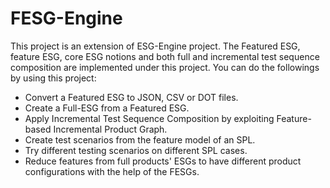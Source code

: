 # FESG-Engine

This project is an extension of ESG-Engine project. The Featured ESG, feature ESG, core ESG notions and both full and incremental test sequence composition are implemented under this project. You can do the followings by using this project: 

- Convert a Featured ESG to JSON, CSV or DOT files. 
- Create a Full-ESG from a Featured ESG.
- Apply Incremental Test Sequence Composition by exploiting Feature-based Incremental Product Graph.
- Create test scenarios from the feature model of an SPL. 
- Try different testing scenarios on different SPL cases. 
- Reduce features from full products' ESGs to have different product configurations with the help of the FESGs.
